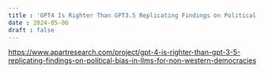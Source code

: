 ```yaml
---
title : 'GPT4 Is Righter Than GPT3.5 Replicating Findings on Political Bias in LLMs for non-Western Democracies'
date : 2024-05-06
draft : false 
---
```


https://www.apartresearch.com/project/gpt-4-is-righter-than-gpt-3-5-replicating-findings-on-political-bias-in-llms-for-non-western-democracies